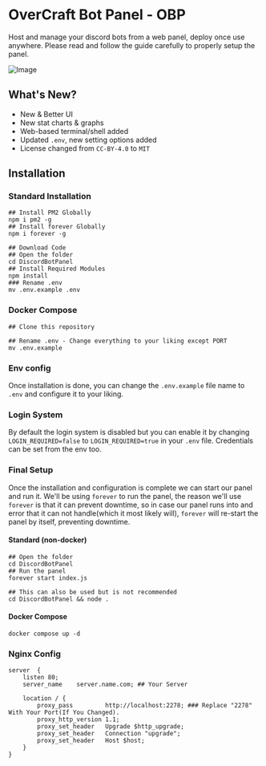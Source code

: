 # OverCraft Bot Panel - OBP

Host and manage your discord bots from a web panel, deploy once use anywhere. Please read and follow the guide carefully to properly setup the panel.

![Image](/preview.jpg)

## What's New?

- New & Better UI
- New stat charts & graphs
- Web-based terminal/shell added
- Updated `.env`, new setting options added
- License changed from `CC-BY-4.0` to `MIT`

## Installation

### Standard Installation

```shell
## Install PM2 Globally
npm i pm2 -g
## Install forever Globally
npm i forever -g
```

```shell
## Download Code
## Open the folder
cd DiscordBotPanel
## Install Required Modules
npm install
### Rename .env
mv .env.example .env
```

### Docker Compose

```shell
## Clone this repository

## Rename .env - Change everything to your liking except PORT
mv .env.example
```

### Env config

Once installation is done, you can change the `.env.example` file name to `.env` and configure it to your liking.

### Login System

By default the login system is disabled but you can enable it by changing `LOGIN_REQUIRED=false` to `LOGIN_REQUIRED=true` in your `.env` file. Credentials can be set from the env too.

### Final Setup

Once the installation and configuration is complete we can start our panel and run it. We'll be using `forever` to run the panel, the reason we'll use `forever` is that it can prevent downtime, so in case our panel runs into and error that it can not handle(which it most likely will), `forever` will re-start the panel by itself, preventing downtime.

#### Standard (non-docker)

```shell
## Open the folder
cd DiscordBotPanel
## Run the panel
forever start index.js
```

```shell
## This can also be used but is not recommended
cd DiscordBotPanel && node .
```

#### Docker Compose

```
docker compose up -d
```

### Nginx Config

```nginx
server  {
    listen 80;
    server_name    server.name.com; ## Your Server

    location / {
        proxy_pass         http://localhost:2278; ### Replace "2278" With Your Port(If You Changed).
        proxy_http_version 1.1;
        proxy_set_header   Upgrade $http_upgrade;
        proxy_set_header   Connection "upgrade";
        proxy_set_header   Host $host;
    }
}
```
